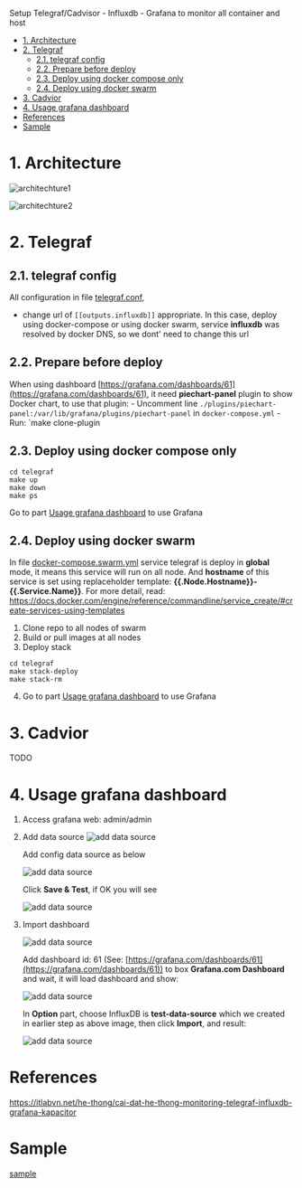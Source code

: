 Setup Telegraf/Cadvisor - Influxdb - Grafana to monitor all container and host

- [1. Architecture](#1-architecture)
- [2. Telegraf](#2-telegraf)
  - [2.1. telegraf config](#21-telegraf-config)
  - [2.2. Prepare before deploy](#22-prepare-before-deploy)
  - [2.3. Deploy using docker compose only](#23-deploy-using-docker-compose-only)
  - [2.4. Deploy using docker swarm](#24-deploy-using-docker-swarm)
- [3. Cadvior](#3-cadvior)
- [4. Usage grafana dashboard](#4-usage-grafana-dashboard)
- [References](#references)
- [Sample](#sample)


# 1. Architecture

![architechture1](../../images/devops/monitor/deploy-grafana-influxdb-telegraf-or-collectd-using-docker-1.png)


![architechture2](../../images/devops/monitor/deploy-grafana-influxdb-telegraf-or-collectd-using-docker-2.png)

# 2. Telegraf

## 2.1. telegraf config

All configuration in file [telegraf.conf](/telegraf/telegraf.conf), 
- change url of  `[[outputs.influxdb]]` appropriate. In this case, deploy using docker-compose or using docker swarm, service **influxdb** was resolved by docker DNS, so we dont' need to change this url

## 2.2. Prepare before deploy

When using dashboard [https://grafana.com/dashboards/61](https://grafana.com/dashboards/61), it need **piechart-panel** plugin to show Docker chart, to use that plugin:
    - Uncomment line `./plugins/piechart-panel:/var/lib/grafana/plugins/piechart-panel` in `docker-compose.yml`
    - Run: `make clone-plugin

## 2.3. Deploy using docker compose only

```shell
cd telegraf
make up
make down
make ps
```

Go to part [Usage grafana dashboard](#usage-grafana-dashboard) to use Grafana

## 2.4. Deploy using docker swarm

In file [docker-compose.swarm.yml](/telegraf/docker-compose.swarm.yml) service telegraf is deploy in **global** mode, it means this service will run on all node.
And **hostname** of this service is set using replaceholder template: **{{.Node.Hostname}}-{{.Service.Name}}**. For more detail, read: https://docs.docker.com/engine/reference/commandline/service_create/#create-services-using-templates

1. Clone repo to all nodes of swarm
2. Build or pull images at all nodes
3. Deploy stack

```shell
cd telegraf
make stack-deploy
make stack-rm
```
4. Go to part [Usage grafana dashboard](#usage-grafana-dashboard) to use Grafana


# 3. Cadvior

TODO

# 4. Usage grafana dashboard

1. Access grafana web: admin/admin
2. Add data source
   ![add data source](../../images/devops/monitor/deploy-grafana-influxdb-telegraf-or-collectd-using-docker-3.png)

   Add config data source as below

   ![add data source](../../images/devops/monitor/deploy-grafana-influxdb-telegraf-or-collectd-using-docker-4.png)

   Click **Save & Test**, if OK you will see

   ![add data source](../../images/devops/monitor/deploy-grafana-influxdb-telegraf-or-collectd-using-docker-5.png)

3. Import dashboard 
   
   ![add data source](../../images/devops/monitor/deploy-grafana-influxdb-telegraf-or-collectd-using-docker-6.png)


   Add dashboard id: 61 (See: [https://grafana.com/dashboards/61](https://grafana.com/dashboards/61)) to box **Grafana.com Dashboard** and wait, it will load dashboard and show:

   ![add data source](../../images/devops/monitor/deploy-grafana-influxdb-telegraf-or-collectd-using-docker-7.png)

   In **Option** part, choose InfluxDB is **test-data-source** which we created in earlier step as above image, then click **Import**, and result:

   ![add data source](../../images/devops/monitor/deploy-grafana-influxdb-telegraf-or-collectd-using-docker-8.png)

# References
https://itlabvn.net/he-thong/cai-dat-he-thong-monitoring-telegraf-influxdb-grafana-kapacitor


# Sample

[sample](../../sample/devops/monitor/docker-grafana-influxdb-telegraf-or-cardvior-master)